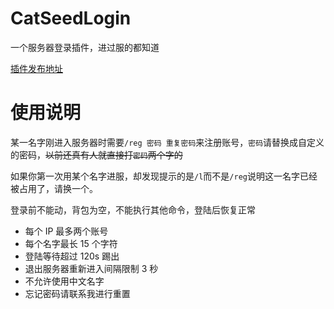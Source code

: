 # CatSeedLogin

一个服务器登录插件，进过服的都知道

[插件发布地址](https://github.com/CatSeed/CatSeedLogin)

# 使用说明

某一名字刚进入服务器时需要`/reg 密码 重复密码`来注册账号，`密码`请替换成自定义的密码，~~以前还真有人就直接打`密码`两个字的~~

如果你第一次用某个名字进服，却发现提示的是`/l`而不是`/reg`说明这一名字已经被占用了，请换一个。

登录前不能动，背包为空，不能执行其他命令，登陆后恢复正常

-   每个 IP 最多两个账号
-   每个名字最长 15 个字符
-   登陆等待超过 120s 踢出
-   退出服务器重新进入间隔限制 3 秒
-   不允许使用中文名字
-   忘记密码请联系我进行重置
